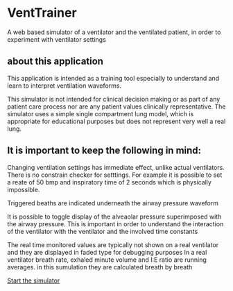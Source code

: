 # VentTrainer
A web based simulator of a ventilator and the ventilated patient, in order to experiment with ventilator settings

## about this application

This application is intended as a training tool especially to understand and learn to interpret ventilation waveforms. 

This simulator is not intended for clinical decision making or as part of any patient care process nor are any patient values clinically representative. The simulator uses a simple single compartment lung model, which is appropriate for educational purposes but does not represent very well a real lung.

## It is important to keep the following in mind:

Changing ventilation settings has immediate effect, unlike actual ventilators. There is no constrain checker for setttings. For example it is possible to set a reate of 50 bmp and inspiratory time of 2 seconds which is physically impossible.

Triggered beaths are indicated underneath the airway pressure waveform

It is possible to toggle display of the alveaolar pressure superimposed with the airway pressure. This is important in order to understand the interaction of the ventilator with the ventilator and the involved time constants

The real time monitored values are typically not shown on a real ventilator and they are displayed in faded type for debugging purposes
In a real ventilator breath rate, exhaled minute volume and I:E ratio are running averages. in this sumulation they are calculated breath by breath


[Start the simulator](ventrainter.html) 
